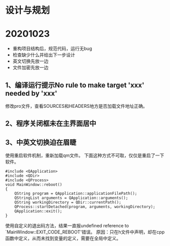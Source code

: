 # 设计与规划

# 20201023
- 重构项目结构后，规范代码，运行无bug
- 检查缺少什么并给出下一步设计
- 英文切换先放一边
- 文件加密先放一边

## 1、编译运行提示No rule to make target 'xxx' needed by 'xxx'
修改pro文件，查看SOURCES和HEADERS地方是否加载文件地址正确。

## 2、程序关闭框未在主界面居中

## 3、中英文切换迫在眉睫
使用重启软件机制，重新加载qm文件。
下面这种方式不可取，仅仅是重启了一下软件。
```
#include <QApplication>
#include <QDir>
#include <QProcess>
void MainWindow::reboot()
{
    QString program = QApplication::applicationFilePath();
    QStringList arguments = QApplication::arguments();
    QString workingDirectory = QDir::currentPath();
    QProcess::startDetached(program, arguments, workingDirectory);
    QApplication::exit();
}
```

使用自定义的退出码方法，结果一直报undefined reference to `MainWindow::EXIT_CODE_REBOOT'错误。
原因：只在h文件中声明，却在cpp函数中定义，从而未找到变量的定义，需要在全局中定义。








